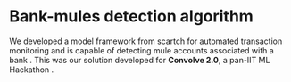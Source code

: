 # Bank-mules detection algorithm

We developed a model framework from scartch for automated transaction monitoring  and  is capable of detecting mule accounts associated with a bank . This was our solution developed for  **Convolve 2.0**, a pan-IIT ML Hackathon .
